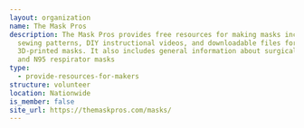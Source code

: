 ```yaml
---
layout: organization
name: The Mask Pros
description: The Mask Pros provides free resources for making masks including
  sewing patterns, DIY instructional videos, and downloadable files for
  3D-printed masks. It also includes general information about surgical masks
  and N95 respirator masks
type:
  - provide-resources-for-makers
structure: volunteer
location: Nationwide
is_member: false
site_url: https://themaskpros.com/masks/
---
```

